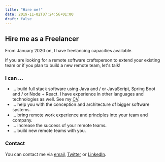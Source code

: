 ```yaml
---
title: "Hire me!"
date: 2019-11-02T07:24:56+01:00
draft: false
---
```


## Hire me as a Freelancer
From January 2020 on, I have freelancing capacities available.

If you are looking for a remote software craftsperson to extend your existing team or if you plan to build a new remote team, let's talk!

### I can ...
- ... build full stack software using Java and / or JavaScript, Spring Boot and / or Node + React. I have experience in other languages and technologies as well. See my [CV](/cv/).
- ... help you with the conception and architecture of bigger software systems.
- ... bring remote work experience and principles into your team and company.
- ... increase the success of your remote teams.
- ... build new remote teams with you.

### Contact
You can contact me via [email](mailto:freelancer@tobias-men.de), [Twitter](https://twitter.com/tobias_mende) or [LinkedIn](https://www.linkedin.com/in/tobiasmende/).